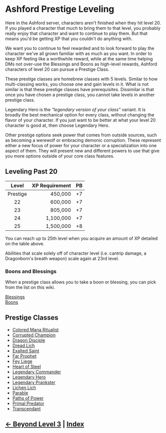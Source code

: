 # Ashford Prestige Leveling
Here in the Ashford server, characters aren't finished when they hit level 20. If you played a character that much to bring them to that level, you probably really enjoy that character and want to continue to play them. But that means you'd be getting XP that you couldn't do anything with.

We want you to continue to feel rewarded and to look forward to play the character we've all grown familiar with as much as you want. In order to keep XP feeling like a worthwhile reward, while at the same time helping DMs not over-use the Blessings and Boons as high-level rewards, Ashford characters of level 20 can pursue a Prestige Class.

These prestige classes are homebrew classes with 5 levels. Similar to how multi-classing works, you choose one and gain levels in it. What is not similar is that these prestige classes have prerequisites. Dissimilar is that once you have chosen a prestige class, you cannot take levels in another prestige class.

Legendary Hero is the *"legendary version of your class"* variant. It is broadly the best mechanical option for every class, without changing the flavor of your character. If you just want to be better at what your level 20 character is good at, then choose Legendary Hero. 

Other prestige options seek power that comes from outside sources, such as becoming a werewolf or embracing demonic corruption. These represent either a new focus of power for your character or a specialization into one aspect of them. They will present new and different powers to use that give you more options outside of your core class features.

## Leveling Past 20

| Level    | XP Requirement   | PB |
|:--------:|----------:|:---:|
| Prestige | 450,000   | +7 |
| 22       | 600,000   | +7 |
| 23       | 805,000   | +7 |
| 24       | 1,100,000 | +7 |
| 25       | 1,500,000 | +8 |

You can reach up to 25th level when you acquire an amount of XP detailed on the table above.

Abilities that scale solely off of character level (i.e. cantrip damage, a Dragonborn's breath weapon) scale again at 23rd level.

### Boons and Blessings
When a prestige class allows you to take a boon or blessing, you can pick from the list on this wiki.

[Blessings](\prestige_classes\blessings.md) <br>
[Boons](\prestige_classes\boons.md)

## Prestige Classes
- [Colored Mana Ritualist](\prestige_classes\colored-mana-ritualist.md)
- [Corrupted Champion](\prestige_classes\corrupted-champion.md)
- [Dragon Disciple](\prestige_classes\dragon-disciple.md)
- [Dread Lich](\prestige_classes\dread-lich.md)
- [Exalted Saint](\prestige_classes\exalted-saint.md)
- [Far Prophet](\prestige_classes\far-prophet.md)
- [Fey Liege](\prestige_classes\fey-liege.md)
- [Heart of Steel](\prestige_classes\heart-of-steel.md)
- [Legendary Commander](\prestige_classes\legendary-commander.md)
- [Legendary Hero](\prestige_classes\legendary-hero.md)
- [Legendary Prankster](\prestige_classes\legendary-prankster.md)
- [Lichen Lich](\prestige_classes\lichen-lich.md)
- [Parable](\prestige_classes\parable.md)
- [Paths of Power](\prestige_classes\paths-of-power.md)
- [Primal Predator](\prestige_classes\primal-predator.md)
- [Transcendant](\prestige_classes\transcendant.md)



## [← Beyond Level 3](4_beyond_level_3.md) | [Index](0_creation_guide.md)